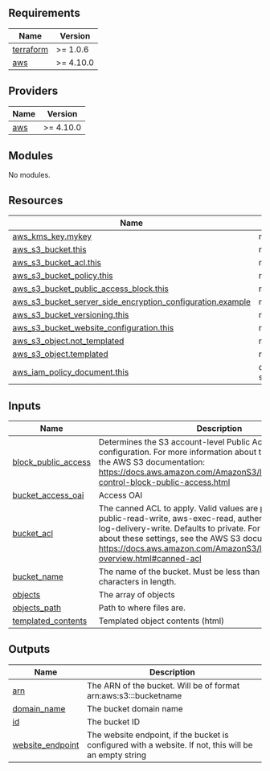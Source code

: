 <!-- BEGIN_TF_DOCS -->
## Requirements

| Name | Version |
|------|---------|
| <a name="requirement_terraform"></a> [terraform](#requirement\_terraform) | >= 1.0.6 |
| <a name="requirement_aws"></a> [aws](#requirement\_aws) | >= 4.10.0 |

## Providers

| Name | Version |
|------|---------|
| <a name="provider_aws"></a> [aws](#provider\_aws) | >= 4.10.0 |

## Modules

No modules.

## Resources

| Name | Type |
|------|------|
| [aws_kms_key.mykey](https://registry.terraform.io/providers/hashicorp/aws/latest/docs/resources/kms_key) | resource |
| [aws_s3_bucket.this](https://registry.terraform.io/providers/hashicorp/aws/latest/docs/resources/s3_bucket) | resource |
| [aws_s3_bucket_acl.this](https://registry.terraform.io/providers/hashicorp/aws/latest/docs/resources/s3_bucket_acl) | resource |
| [aws_s3_bucket_policy.this](https://registry.terraform.io/providers/hashicorp/aws/latest/docs/resources/s3_bucket_policy) | resource |
| [aws_s3_bucket_public_access_block.this](https://registry.terraform.io/providers/hashicorp/aws/latest/docs/resources/s3_bucket_public_access_block) | resource |
| [aws_s3_bucket_server_side_encryption_configuration.example](https://registry.terraform.io/providers/hashicorp/aws/latest/docs/resources/s3_bucket_server_side_encryption_configuration) | resource |
| [aws_s3_bucket_versioning.this](https://registry.terraform.io/providers/hashicorp/aws/latest/docs/resources/s3_bucket_versioning) | resource |
| [aws_s3_bucket_website_configuration.this](https://registry.terraform.io/providers/hashicorp/aws/latest/docs/resources/s3_bucket_website_configuration) | resource |
| [aws_s3_object.not_templated](https://registry.terraform.io/providers/hashicorp/aws/latest/docs/resources/s3_object) | resource |
| [aws_s3_object.templated](https://registry.terraform.io/providers/hashicorp/aws/latest/docs/resources/s3_object) | resource |
| [aws_iam_policy_document.this](https://registry.terraform.io/providers/hashicorp/aws/latest/docs/data-sources/iam_policy_document) | data source |

## Inputs

| Name | Description | Type | Default | Required |
|------|-------------|------|---------|:--------:|
| <a name="input_block_public_access"></a> [block\_public\_access](#input\_block\_public\_access) | Determines the S3 account-level Public Access Block configuration. For more information about these settings, see the AWS S3 documentation: https://docs.aws.amazon.com/AmazonS3/latest/dev/access-control-block-public-access.html | `bool` | `true` | no |
| <a name="input_bucket_access_oai"></a> [bucket\_access\_oai](#input\_bucket\_access\_oai) | Access OAI | `list(string)` | n/a | yes |
| <a name="input_bucket_acl"></a> [bucket\_acl](#input\_bucket\_acl) | The canned ACL to apply. Valid values are private, public-read, public-read-write, aws-exec-read, authenticated-read, and log-delivery-write. Defaults to private. For more information about these settings, see the AWS S3 documentation: https://docs.aws.amazon.com/AmazonS3/latest/userguide/acl-overview.html#canned-acl | `string` | `"private"` | no |
| <a name="input_bucket_name"></a> [bucket\_name](#input\_bucket\_name) | The name of the bucket. Must be less than or equal to 63 characters in length. | `string` | n/a | yes |
| <a name="input_objects"></a> [objects](#input\_objects) | The array of objects | `map(any)` | `{}` | no |
| <a name="input_objects_path"></a> [objects\_path](#input\_objects\_path) | Path to where files are. | `string` | `"./html"` | no |
| <a name="input_templated_contents"></a> [templated\_contents](#input\_templated\_contents) | Templated object contents (html) | `map(any)` | n/a | yes |

## Outputs

| Name | Description |
|------|-------------|
| <a name="output_arn"></a> [arn](#output\_arn) | The ARN of the bucket. Will be of format arn:aws:s3:::bucketname |
| <a name="output_domain_name"></a> [domain\_name](#output\_domain\_name) | The bucket domain name |
| <a name="output_id"></a> [id](#output\_id) | The bucket ID |
| <a name="output_website_endpoint"></a> [website\_endpoint](#output\_website\_endpoint) | The website endpoint, if the bucket is configured with a website. If not, this will be an empty string |
<!-- END_TF_DOCS -->
